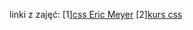 linki z zajęć:
[1][css Eric Meyer](http://wbzyl.inf.ug.edu.pl/rails2/ti/css_eric_meyer)
[2][kurs css](http://www.kurshtml.edu.pl/html/polskie_znaki,zielony.html)

